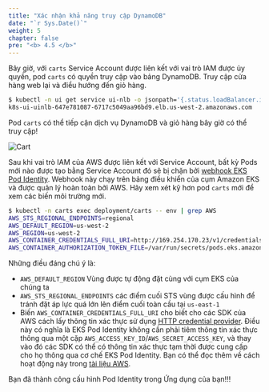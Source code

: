 ```yaml
---
title: "Xác nhận khả năng truy cập DynamoDB"
date: "`r Sys.Date()`"
weight: 5
chapter: false
pre: "<b> 4.5 </b>"
---
```


Bây giờ, với `carts` Service Account được liên kết với vai trò IAM được ủy quyền, pod `carts` có quyền truy cập vào bảng DynamoDB. Truy cập cửa hàng web lại và điều hướng đến giỏ hàng.

```bash
$ kubectl -n ui get service ui-nlb -o jsonpath='{.status.loadBalancer.ingress[*].hostname}{"\n"}'
k8s-ui-uinlb-647e781087-6717c5049aa96bd9.elb.us-west-2.amazonaws.com
```

Pod `carts` có thể tiếp cận dịch vụ DynamoDB và giỏ hàng bây giờ có thể truy cập!

![Cart](../../../static/img/sample-app-screens/shopping-cart.png)

Sau khi vai trò IAM của AWS được liên kết với Service Account, bất kỳ Pods mới nào được tạo bằng Service Account đó sẽ bị chặn bởi [webhook EKS Pod Identity](https://github.com/aws/amazon-eks-pod-identity-webhook). Webhook này chạy trên bảng điều khiển của cụm Amazon EKS và được quản lý hoàn toàn bởi AWS. Hãy xem xét kỹ hơn pod `carts` mới để xem các biến môi trường mới.

```bash
$ kubectl -n carts exec deployment/carts -- env | grep AWS
AWS_STS_REGIONAL_ENDPOINTS=regional
AWS_DEFAULT_REGION=us-west-2
AWS_REGION=us-west-2
AWS_CONTAINER_CREDENTIALS_FULL_URI=http://169.254.170.23/v1/credentials
AWS_CONTAINER_AUTHORIZATION_TOKEN_FILE=/var/run/secrets/pods.eks.amazonaws.com/serviceaccount/eks-pod-identity-token
```

Những điều đáng chú ý là:

* `AWS_DEFAULT_REGION` Vùng được tự động đặt cùng với cụm EKS của chúng ta
* `AWS_STS_REGIONAL_ENDPOINTS` các điểm cuối STS vùng được cấu hình để tránh đặt áp lực quá lớn lên điểm cuối toàn cầu tại `us-east-1`
* Biến `AWS_CONTAINER_CREDENTIALS_FULL_URI` cho biết cho các SDK của AWS cách lấy thông tin xác thực sử dụng [HTTP credential provider](https://docs.aws.amazon.com/sdkref/latest/guide/feature-container-credentials.html). Điều này có nghĩa là EKS Pod Identity không cần phải tiêm thông tin xác thực thông qua một cặp `AWS_ACCESS_KEY_ID`/`AWS_SECRET_ACCESS_KEY`, và thay vào đó các SDK có thể có thông tin xác thực tạm thời được cung cấp cho họ thông qua cơ chế EKS Pod Identity. Bạn có thể đọc thêm về cách hoạt động này trong [tài liệu AWS](https://docs.aws.amazon.com/eks/latest/userguide/pod-identities.html).

Bạn đã thành công cấu hình Pod Identity trong Ứng dụng của bạn!!!